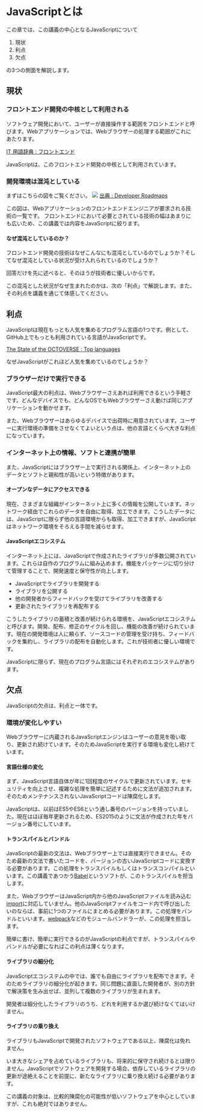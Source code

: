 # JavaScriptとは

この章では、この講義の中心となるJavaScriptについて

1.  現状
2.  利点
3.  欠点

の3つの側面を解説します。

## 現状

### フロントエンド開発の中核として利用される

ソフトウェア開発において、ユーザーが直接操作する範囲をフロントエンドと呼びます。Webアプリケーションでは、Webブラウザーの処理する範囲がこれにあたります。

[IT 用語辞典 : フロントエンド](http://e-words.jp/w/%E3%83%95%E3%83%AD%E3%83%B3%E3%83%88%E3%82%A8%E3%83%B3%E3%83%89.html)

JavaScriptは、このフロントエンド開発の中核として利用されています。

### 開発環境は混沌としている

まずはこちらの図をご覧ください。
![](https://roadmap.sh/roadmaps/frontend.png)
[出典 : Developer Roadmaps](https://roadmap.sh/frontend)

この図は、Webアプリケーションのフロントエンドエンジニアが要求される技術の一覧です。
フロントエンドにおいて必要とされている技術の幅はあまりにも広いため、この講義では内容をJavaScriptに絞ります。

#### なぜ混沌としているのか？

フロントエンド開発の技術はなぜこんなにも混沌としているのでしょうか？そしてなぜ混沌としている状況が受け入れられているのでしょうか？

回答だけを先に述べると、そのほうが技術者に優しいからです。

この混沌とした状況がなぜ生まれたのかは、次の「利点」で解説します。また、その利点を講義を通じて体感してください。

## 利点

JavaScriptは現在もっとも人気を集めるプログラム言語の1つです。例として、GitHub上でもっとも利用されている言語がJavaScriptです。

[The State of the OCTOVERSE : Top languages](https://octoverse.github.com/#top-languages)

なぜJavaScriptがこれほど人気を集めているのでしょうか？

### ブラウザーだけで実行できる

JavaScript最大の利点は、Webブラウザーさえあれば利用できるという手軽さです。どんなデバイスでも、どんなOSでもWebブラウザーさえ動けば同じアプリケーションを動かせます。

また、Webブラウザーはあらゆるデバイスで出荷時に用意されています。ユーザーに実行環境の準備をさせなくてよいという点は、他の言語とくらべ大きな利点になっています。

### インターネット上の情報、ソフトと連携が簡単

また、JavaScriptにはブラウザー上で実行される関係上、インターネット上のデータとソフトと親和性が高いという特徴があります。

#### オープンなデータにアクセスできる

現在、さまざまな組織がインターネット上に多くの情報を公開しています。ネットワーク経由でこれらのデータを自由に取得、加工できます。こうしたデータには、JavaScriptに限らず他の言語環境からも取得、加工できますが、JavaScriptはネットワーク環境をそろえる手間を減らせます。

#### JavaScriptエコシステム

インターネット上には、JavaScriptで作成されたライブラリが多数公開されています。これらは自作のプログラムに組み込めます。機能をパッケージに切り分けて管理することで、開発速度と保守性が向上します。

- JavaScriptでライブラリを開発する
- ライブラリを公開する
- 他の開発者からフィードバックを受けてライブラリを改善する
- 更新されたライブラリを再配布する

こうしたライブラリの蓄積と改善が続けられる環境を、JavaScriptエコシステムと呼びます。開発、配布、修正のサイクルを回し、機能の改善が続けられています。現在の開発環境は人に頼らず、ソースコードの管理を受け持ち、フィードバックを集約し、ライブラリの配布を自動化します。これが技術者に優しい環境です。

JavaScriptに限らず、現在のプログラム言語にはそれぞれのエコシステムがあります。

## 欠点

JavaScriptの欠点は、利点と一体です。

### 環境が変化しやすい

Webブラウザーに内蔵されるJavaScriptエンジンはユーザーの意見を吸い取り、更新され続けています。そのためJavaScriptを実行する環境も変化し続けています。

#### 言語仕様の変化

まず、JavaScript言語自体が年に1回程度のサイクルで更新されています。セキュリティを向上させ、複雑な処理を簡単に記述するために文法が追加されます。そのためメンテナンスされないJavaScriptコードは陳腐化します。

JavaScriptは、以前はES5やES6という通し番号のバージョンを持っていました。現在はほぼ毎年更新されるため、ES2015のように文法が作成された年をバージョン番号にしています。

#### トランスパイルとバンドル

JavaScriptの最新の文法は、Webブラウザー上では直接実行できません。そのため最新の文法で書いたコードを、バージョンの古いJavaScriptコードに変換する必要があります。この処理をトランスパイルもしくはトランスコンパイルといいます。この講義であつかう[Babel](https://babeljs.io/)というソフトが、このトランスパイルを担当します。

また、WebブラウザーはJavaScript内から他のJavaScriptファイルを読み込む[import](https://developer.mozilla.org/ja/docs/Web/JavaScript/Reference/Statements/import)に対応していません。他のJavaScriptファイルをコード内で呼び出したいのならば、事前に1つのファイルにまとめる必要があります。この処理をバンドルといいます。[webpack](https://webpack.js.org/)などのモジュールバンドラーが、この処理を担当します。

簡単に書け、簡単に実行できるのがJavaScriptの利点ですが、トランスパイルやバンドルが必要になればこの利点は薄くなります。

#### ライブラリの細分化

JavaScriptエコシステムの中では、誰でも自由にライブラリを配布できます。そのためライブラリの細分化が起きます。同じ問題に直面した開発者が、別の方針で解決策を生み出せば、並列して複数のライブラリが生まれます。

開発者は細分化したライブラリのうち、どれを利用するか選び続けなくてはいけません。

#### ライブラリの乗り換え

ライブラリもJavaScriptで開発されたソフトウェアである以上、陳腐化は免れません。

いま大きなシェアを占めているライブラリも、将来的に保守され続けるとは限りません。JavaScriptでソフトウェアを開発する場合、依存しているライブラリの更新が途絶えることを前提に、新たなライブラリに乗り換え続ける必要があります。

この講義の対象は、比較的陳腐化の可能性が低いソフトウェアを中心としていますが、これも絶対ではありません。

